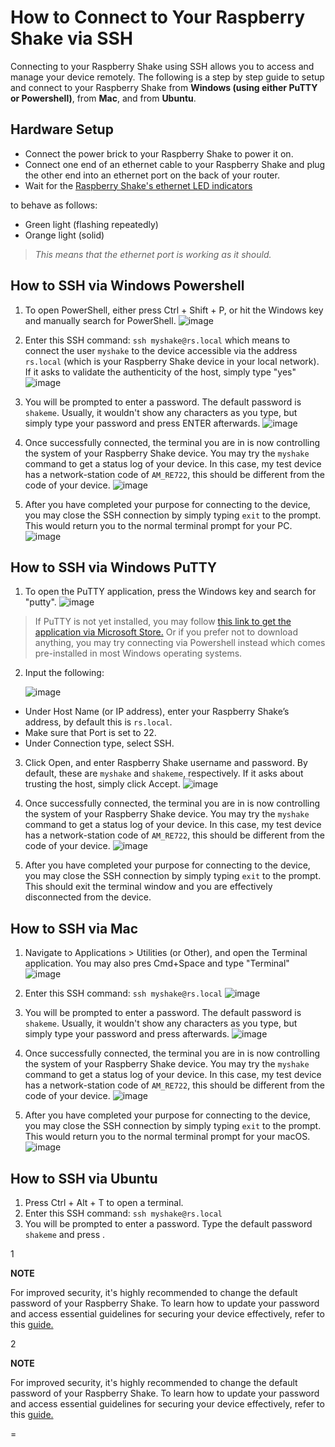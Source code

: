 How to Connect to Your Raspberry Shake via SSH
================================================


Connecting to your Raspberry Shake using SSH allows you to access and manage your device remotely. The following is a step by step guide to setup and connect to your Raspberry Shake from **Windows (using either PuTTY or Powershell)**, from **Mac**, and from **Ubuntu**.

## Hardware Setup
   - Connect the power brick to your Raspberry Shake to power it on.
   - Connect one end of an ethernet cable to your Raspberry Shake and plug the other end into an ethernet port on the back of your router.
   - Wait for the <a href="https://manual.raspberryshake.org/specifications.html#led-behavior/" target="_blank">Raspberry Shake's ethernet LED indicators</a>



   to behave as follows:
- Green light (flashing repeatedly)
- Orange light (solid)
> *This means that the ethernet port is working as it should.*

## How to SSH via Windows Powershell
   1. To open PowerShell, either press Ctrl + Shift + P, or hit the Windows key and manually search for PowerShell.
     ![image](_build/html/assets/connecting-rshake/1.1.png)

>

   2. Enter this SSH command: `ssh myshake@rs.local` which means to connect the user `myshake` to the device accessible via the address `rs.local` (which is your Raspberry Shake device in your local network). If it asks to validate the authenticity of the host, simply type "yes"
     ![image](_build/html/assets/connecting-rshake/1.2.png)

>

   3. You will be prompted to enter a password. The default password is `shakeme`. Usually, it wouldn't show any characters as you type, but simply type your password and press ENTER afterwards.
     ![image](_build/html/assets/connecting-rshake/1.3.png)

>

   4. Once successfully connected, the terminal you are in is now controlling the system of your Raspberry Shake device. You may try the `myshake` command to get a status log of your device. In this case, my test device has a network-station code of `AM_RE722`, this should be different from the code of your device.
     ![image](_build/html/assets/connecting-rshake/1.4.png)

>

   5. After you have completed your purpose for connecting to the device, you may close the SSH connection by simply typing `exit` to the prompt. This would return you to the normal terminal prompt for your PC.
     ![image](_build/html/assets/connecting-rshake/1.5.png)


## How to SSH via Windows PuTTY
  1. To open the PuTTY application, press the Windows key and search for "putty".
      ![image](_build/html/assets/connecting-rshake/1.6.png)

> If PuTTY is not yet installed, you may follow <a href="https://apps.microsoft.com/detail/putty/XPFNZKSKLBP7RJ?hl=en-us&gl=PH" target="_blank">this link to get the application via Microsoft Store.</a> Or if you prefer not to download anything, you may try connecting via Powershell instead which comes pre-installed in most Windows operating systems.



>

  2. Input the following:

      ![image](_build/html/assets/connecting-rshake/1.7.png)
   -  Under Host Name (or IP address), enter your Raspberry Shake’s address, by default this is `rs.local`.
   - Make sure that Port is set to 22.
   - Under Connection type, select SSH.

  3.  Click Open, and enter Raspberry Shake username and password. By default, these are `myshake` and `shakeme`, respectively. If it asks about trusting the host, simply click Accept.
      ![image](_build/html/assets/connecting-rshake/1.8.png)

>

  4.  Once successfully connected, the terminal you are in is now controlling the system of your Raspberry Shake device. You may try the `myshake` command to get a status log of your device. In this case, my test device has a network-station code of `AM_RE722`, this should be different from the code of your device.
      ![image](_build/html/assets/connecting-rshake/1.9.png)

>

  5. After you have completed your purpose for connecting to the device, you may close the SSH connection by simply typing `exit` to the prompt. This should exit the terminal window and you are effectively disconnected from the device.

## How to SSH via Mac
   1. Navigate to Applications > Utilities (or Other), and open the Terminal application. You may also pres Cmd+Space and type "Terminal"
   ![image](_build/html/assets/connecting-rshake/1.10.png)

>

   2. Enter this SSH command: `ssh myshake@rs.local`
    ![image](_build/html/assets/connecting-rshake/1.11.png)

>

   3. You will be prompted to enter a password. The default password is `shakeme`. Usually, it wouldn't show any characters as you type, but simply type your password and press <ENTER> afterwards.
    ![image](_build/html/assets/connecting-rshake/1.12.png)

>

   4. Once successfully connected, the terminal you are in is now controlling the system of your Raspberry Shake device. You may try the `myshake` command to get a status log of your device. In this case, my test device has a network-station code of `AM_RE722`, this should be different from the code of your device.
    ![image](_build/html/assets/connecting-rshake/1.13.png)

>

   5. After you have completed your purpose for connecting to the device, you may close the SSH connection by simply typing `exit` to the prompt. This would return you to the normal terminal prompt for your macOS.
    ![image](_build/html/assets/connecting-rshake/1.14.png)




## How to SSH via Ubuntu
   1. Press Ctrl + Alt + T to open a terminal.
   2. Enter this SSH command: `ssh myshake@rs.local`
   3. You will be prompted to enter a password. Type the default password `shakeme` and press <ENTER>.


1
<div class="rst-content note">
  <span class="rst-content admonition-title">
    <b> NOTE </b>
    <p class="rst-content admonition">
    For improved security, it's highly recommended to change the default password of your Raspberry Shake. To learn how to update your password and access essential guidelines for securing your device effectively, refer to this <a href="https://manual.raspberryshake.org/hacked.html#hacked" target="_blank">guide.</a>
    </p>
  </span>
</div>

2
<div class="rst-content note">
  <p class="rst-content admonition-title">
    <b> NOTE </b>
    <p class="rst-content admonition">
    For improved security, it's highly recommended to change the default password of your Raspberry Shake. To learn how to update your password and access essential guidelines for securing your device effectively, refer to this <a href="https://manual.raspberryshake.org/hacked.html#hacked" target="_blank">guide.</a>
    </p>
  </p>
</div>

=
